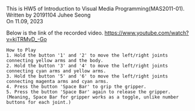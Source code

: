 This is HW5 of Introduction to Visual Media Programming(MAS2011-01).
Written by 20191104 Juhee Seong   
On 11.09, 2023


Below is the link of the recorded video.
https://www.youtube.com/watch?v=kjTRMvD_-Go


    How to Play
    1. Hold the button '1' and '2' to move the left/right joints connecting yellow arms and the body.
    2. Hold the button '3' and '4' to move the left/right joints connecting cyan arms and yellow arms.
    3. Hold the button '5' and '6' to move the left/right joints connecting magenta arms and cyan arms.
    4. Press the button 'Space Bar' to grip the gripper.
    5. Press the button 'Space Bar' again to release the gripper. (Meaning, Space Bar for gripper works as a toggle, unlike number buttons for each joint.)
